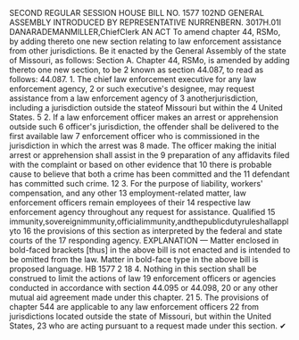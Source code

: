 SECOND REGULAR SESSION
HOUSE BILL NO. 1577
102ND GENERAL ASSEMBLY
INTRODUCED BY REPRESENTATIVE NURRENBERN.
3017H.01I DANARADEMANMILLER,ChiefClerk
AN ACT
To amend chapter 44, RSMo, by adding thereto one new section relating to law enforcement
assistance from other jurisdictions.
Be it enacted by the General Assembly of the state of Missouri, as follows:
Section A. Chapter 44, RSMo, is amended by adding thereto one new section, to be
2 known as section 44.087, to read as follows:
44.087. 1. The chief law enforcement executive for any law enforcement agency,
2 or such executive's designee, may request assistance from a law enforcement agency of
3 anotherjurisdiction, including a jurisdiction outside the stateof Missouri but within the
4 United States.
5 2. If a law enforcement officer makes an arrest or apprehension outside such
6 officer's jurisdiction, the offender shall be delivered to the first available law
7 enforcement officer who is commissioned in the jurisdiction in which the arrest was
8 made. The officer making the initial arrest or apprehension shall assist in the
9 preparation of any affidavits filed with the complaint or based on other evidence that
10 there is probable cause to believe that both a crime has been committed and the
11 defendant has committed such crime.
12 3. For the purpose of liability, workers' compensation, and any other
13 employment-related matter, law enforcement officers remain employees of their
14 respective law enforcement agency throughout any request for assistance. Qualified
15 immunity,sovereignimmunity,officialimmunity,andthepublicdutyruleshallapplyto
16 the provisions of this section as interpreted by the federal and state courts of the
17 responding agency.
EXPLANATION — Matter enclosed in bold-faced brackets [thus] in the above bill is not enacted and is
intended to be omitted from the law. Matter in bold-face type in the above bill is proposed language.
HB 1577 2
18 4. Nothing in this section shall be construed to limit the actions of law
19 enforcement officers or agencies conducted in accordance with section 44.095 or 44.098,
20 or any other mutual aid agreement made under this chapter.
21 5. The provisions of chapter 544 are applicable to any law enforcement officers
22 from jurisdictions located outside the state of Missouri, but within the United States,
23 who are acting pursuant to a request made under this section.
✔
